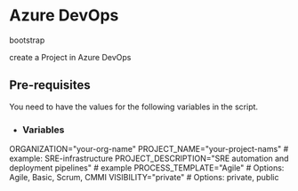 # Azure DevOps

bootstrap

create a Project in Azure DevOps

## Pre-requisites
You need to have the values for the following variables in the script.

- ### Variables
ORGANIZATION="your-org-name"
PROJECT_NAME="your-project-nams" # example: SRE-infrastructure
PROJECT_DESCRIPTION="SRE automation and deployment pipelines" # example
PROCESS_TEMPLATE="Agile"  # Options: Agile, Basic, Scrum, CMMI
VISIBILITY="private"      # Options: private, public
